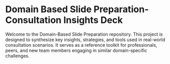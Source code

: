 # Domain Based Slide Preparation-Consultation Insights Deck
Welcome to the Domain-Based Slide Preparation repository. This project is designed to synthesize key insights, strategies, and tools used in real-world consultation scenarios. It serves as a reference toolkit for professionals, peers, and new team members engaging in similar domain-specific challenges.
